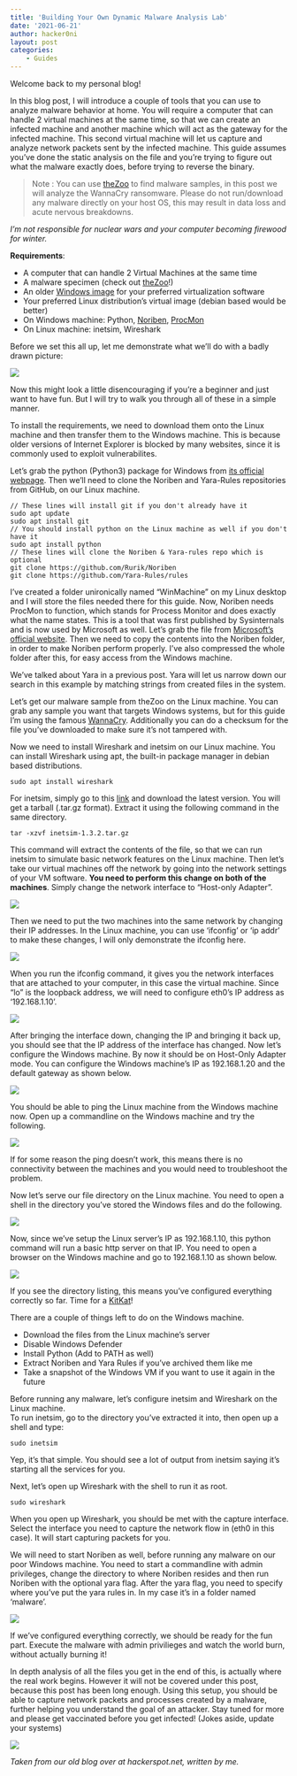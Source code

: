 ```yaml
---
title: 'Building Your Own Dynamic Malware Analysis Lab'
date: '2021-06-21'
author: hacker0ni
layout: post
categories:
    - Guides
---
```


Welcome back to my personal blog!

In this blog post, I will introduce a couple of tools that you can use to analyze malware behavior at home. You will require a computer that can handle 2 virtual machines at the same time, so that we can create an infected machine and another machine which will act as the gateway for the infected machine. This second virtual machine will let us capture and analyze network packets sent by the infected machine. This guide assumes you’ve done the static analysis on the file and you’re trying to figure out what the malware exactly does, before trying to reverse the binary.

> Note : You can use [theZoo](https://github.com/ytisf/theZoo/tree/master/malwares/Binaries) to find malware samples, in this post we will analyze the WannaCry ransomware. Please do not run/download any malware directly on your host OS, this may result in data loss and acute nervous breakdowns.
> 
*I’m not responsible for nuclear wars and your computer becoming firewood for winter.*

**Requirements**:

- A computer that can handle 2 Virtual Machines at the same time
- A malware specimen (check out [theZoo](https://github.com/ytisf/theZoo/tree/master/malwares/Binaries)!)
- An older [Windows image](https://developer.microsoft.com/en-us/microsoft-edge/tools/vms/) for your preferred virtualization software
- Your preferred Linux distribution’s virtual image (debian based would be better)
- On Windows machine: Python, [Noriben](https://github.com/Rurik/Noriben), [ProcMon](https://docs.microsoft.com/en-us/sysinternals/downloads/procmon)
- On Linux machine: inetsim, Wireshark

Before we set this all up, let me demonstrate what we’ll do with a badly drawn picture:

![](/assets/img/malware-lab1.png)

Now this might look a little disencouraging if you’re a beginner and just want to have fun. But I will try to walk you through all of these in a simple manner.

To install the requirements, we need to download them onto the Linux machine and then transfer them to the Windows machine. This is because older versions of Internet Explorer is blocked by many websites, since it is commonly used to exploit vulnerabilites.

Let’s grab the python (Python3) package for Windows from [its official webpage](https://www.python.org/downloads/). Then we’ll need to clone the Noriben and Yara-Rules repositories from GitHub, on our Linux machine.

```
// These lines will install git if you don't already have it
sudo apt update
sudo apt install git
// You should install python on the Linux machine as well if you don't have it
sudo apt install python
// These lines will clone the Noriben & Yara-rules repo which is optional
git clone https://github.com/Rurik/Noriben
git clone https://github.com/Yara-Rules/rules
```

I’ve created a folder unironically named “WinMachine” on my Linux desktop and I will store the files needed there for this guide. Now, Noriben needs ProcMon to function, which stands for Process Monitor and does exactly what the name states. This is a tool that was first published by Sysinternals and is now used by Microsoft as well. Let’s grab the file from [Microsoft’s official website](https://docs.microsoft.com/en-us/sysinternals/downloads/procmon). Then we need to copy the contents into the Noriben folder, in order to make Noriben perform properly. I’ve also compressed the whole folder after this, for easy access from the Windows machine.

We’ve talked about Yara in a previous post. Yara will let us narrow down our search in this example by matching strings from created files in the system.

Let’s get our malware sample from theZoo on the Linux machine. You can grab any sample you want that targets Windows systems, but for this guide I’m using the famous [WannaCry](https://github.com/ytisf/theZoo/tree/master/malwares/Binaries/Ransomware.WannaCry). Additionally you can do a checksum for the file you’ve downloaded to make sure it’s not tampered with.

Now we need to install Wireshark and inetsim on our Linux machine. You can install Wireshark using apt, the built-in package manager in debian based distributions.

```
sudo apt install wireshark
```

For inetsim, simply go to this [link](https://www.inetsim.org/downloads.html) and download the latest version. You will get a tarball (.tar.gz format). Extract it using the following command in the same directory.

```
tar -xzvf inetsim-1.3.2.tar.gz
```

This command will extract the contents of the file, so that we can run inetsim to simulate basic network features on the Linux machine. Then let’s take our virtual machines off the network by going into the network settings of your VM software. **You need to perform this change on both of the machines**. Simply change the network interface to “Host-only Adapter”.

![](/assets/img/malware-lab2.png)

Then we need to put the two machines into the same network by changing their IP addresses. In the Linux machine, you can use ‘ifconfig’ or ‘ip addr’ to make these changes, I will only demonstrate the ifconfig here.

![](/assets/img/malware-lab3.png)

When you run the ifconfig command, it gives you the network interfaces that are attached to your computer, in this case the virtual machine. Since “lo” is the loopback address, we will need to configure eth0’s IP address as ‘192.168.1.10’.

![](/assets/img/malware-lab4.png)

After bringing the interface down, changing the IP and bringing it back up, you should see that the IP address of the interface has changed. Now let’s configure the Windows machine. By now it should be on Host-Only Adapter mode. You can configure the Windows machine’s IP as 192.168.1.20 and the default gateway as shown below.

![](/assets/img/malware-lab5.png)

You should be able to ping the Linux machine from the Windows machine now. Open up a commandline on the Windows machine and try the following.

![](/assets/img/malware-lab6.png)

If for some reason the ping doesn’t work, this means there is no connectivity between the machines and you would need to troubleshoot the problem.

Now let’s serve our file directory on the Linux machine. You need to open a shell in the directory you’ve stored the Windows files and do the following.

![](/assets/img/malware-lab7.png)

Now, since we’ve setup the Linux server’s IP as 192.168.1.10, this python command will run a basic http server on that IP. You need to open a browser on the Windows machine and go to 192.168.1.10 as shown below.

![](/assets/img/malware-lab8.png)

If you see the directory listing, this means you’ve configured everything correctly so far. Time for a [KitKat](https://www.youtube.com/watch?v=dQw4w9WgXcQ)!

There are a couple of things left to do on the Windows machine.

- Download the files from the Linux machine’s server
- Disable Windows Defender
- Install Python (Add to PATH as well)
- Extract Noriben and Yara Rules if you’ve archived them like me
- Take a snapshot of the Windows VM if you want to use it again in the future

Before running any malware, let’s configure inetsim and Wireshark on the Linux machine.  
To run inetsim, go to the directory you’ve extracted it into, then open up a shell and type:

```
sudo inetsim
```

Yep, it’s that simple. You should see a lot of output from inetsim saying it’s starting all the services for you.

Next, let’s open up Wireshark with the shell to run it as root.

```
sudo wireshark
```

When you open up Wireshark, you should be met with the capture interface. Select the interface you need to capture the network flow in (eth0 in this case). It will start capturing packets for you.

We will need to start Noriben as well, before running any malware on our poor Windows machine. You need to start a commandline with admin privileges, change the directory to where Noriben resides and then run Noriben with the optional yara flag. After the yara flag, you need to specify where you’ve put the yara rules in. In my case it’s in a folder named ‘malware’.

![](/assets/img/malware-lab9.png)

If we’ve configured everything correctly, we should be ready for the fun part. Execute the malware with admin privilieges and watch the world burn, without actually burning it!

In depth analysis of all the files you get in the end of this, is actually where the real work begins. However it will not be covered under this post, because this post has been long enough. Using this setup, you should be able to capture network packets and processes created by a malware, further helping you understand the goal of an attacker. Stay tuned for more and please get vaccinated before you get infected! (Jokes aside, update your systems)

![](/assets/img/malware-lab10.png)

*Taken from our old blog over at hackerspot.net, written by me.*
